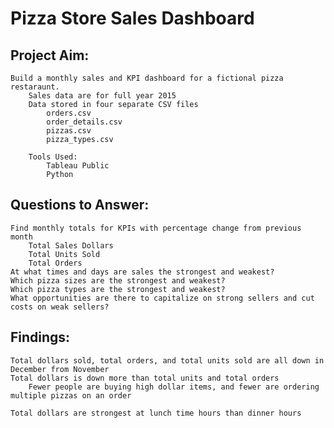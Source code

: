 # Pizza Store Sales Dashboard

## Project Aim:
    Build a monthly sales and KPI dashboard for a fictional pizza restaraunt.
        Sales data are for full year 2015
        Data stored in four separate CSV files
            orders.csv
            order_details.csv
            pizzas.csv
            pizza_types.csv

        Tools Used:
            Tableau Public
            Python

## Questions to Answer:
    Find monthly totals for KPIs with percentage change from previous month
        Total Sales Dollars
        Total Units Sold
        Total Orders
    At what times and days are sales the strongest and weakest?
    Which pizza sizes are the strongest and weakest?
    Which pizza types are the strongest and weakest?
    What opportunities are there to capitalize on strong sellers and cut costs on weak sellers?

## Findings:
    Total dollars sold, total orders, and total units sold are all down in December from November
    Total dollars is down more than total units and total orders
        Fewer people are buying high dollar items, and fewer are ordering multiple pizzas on an order
    
    Total dollars are strongest at lunch time hours than dinner hours
    